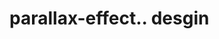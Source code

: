 # parallax-effect.. desgin                                                                                                                                                                                                          
